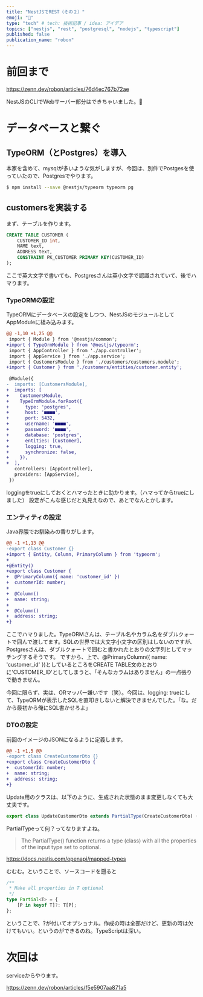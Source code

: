 ```yaml
---
title: "NestJSでREST（その２）"
emoji: "🦁"
type: "tech" # tech: 技術記事 / idea: アイデア
topics: ["nestjs", "rest", "postgresql", "nodejs", "typescript"]
published: false
publication_name: "robon"
---
```


# 前回まで

https://zenn.dev/robon/articles/76d4ec767b72ae

NestJSのCLIでWebサーバー部分はできちゃいました。👏

# データベースと繋ぐ
## TypeORM（とPostgres）を導入
本家を含めて、mysqlが多いような気がしますが、今回は、別件でPostgesを使っていたので、Postgresでやります。

```bash
$ npm install --save @nestjs/typeorm typeorm pg
```

## customersを実装する
まず、テーブルを作ります。

```sql
CREATE TABLE CUSTOMER (
    CUSTOMER_ID int,
    NAME text,
    ADDRESS text,
    CONSTRAINT PK_CUSTOMER PRIMARY KEY(CUSTOMER_ID)
);
```
ここで英大文字で書いても、Postgresさんは英小文字で認識されていて、後でハマります。

### TypeORMの設定
TypeORMにデータベースの設定をしつつ、NestJSのモジュールとしてAppModuleに組み込みます。

```diff ts:src/app.modules.ts
@@ -1,10 +1,25 @@
 import { Module } from '@nestjs/common';
+import { TypeOrmModule } from '@nestjs/typeorm';
 import { AppController } from './app.controller';
 import { AppService } from './app.service';
 import { CustomersModule } from './customers/customers.module';
+import { Customer } from './customers/entities/customer.entity';
 
 @Module({
-  imports: [CustomersModule],
+  imports: [
+    CustomersModule,
+    TypeOrmModule.forRoot({
+      type: 'postgres',
+      host: '■■■■',
+      port: 5432,
+      username: '■■■■',
+      password: '■■■■',
+      database: 'postgres',
+      entities: [Customer],
+      logging: true,
+      synchronize: false,
+    }),
+  ],
   controllers: [AppController],
   providers: [AppService],
 })
```

loggingをtrueにしておくとハマったときに助かります。（ハマってからtrueにしました）
設定がこんな感じだと丸見えなので、あとでなんとかします。

### エンティティの設定
Java界隈でお馴染みの香りがします。

```diff ts:src/customers/entities/customer.entity.ts
@@ -1 +1,13 @@
-export class Customer {}
+import { Entity, Column, PrimaryColumn } from 'typeorm';
+
+@Entity()
+export class Customer {
+  @PrimaryColumn({ name: 'customer_id' })
+  customerId: number;
+
+  @Column()
+  name: string;
+
+  @Column()
+  address: string;
+}
```

ここでハマりました。TypeORMさんは、テーブル名やカラム名をダブルクォートで囲んで渡してます。SQLの世界では大文字小文字の区別はしないのですが、Postgresさんは、ダブルクォートで囲むと書かれたとおりの文字列としてマッチングするそうです。
ですから、上で、@PrimaryColumn({ name: 'customer_id' })としているところをCREATE TABLE文のとおりに'CUSTOMER_ID'としてしまうと、「そんなカラムはありません」の一点張りで動きません。

今回に限らず、実は、ORマッパー嫌いです（笑）。今回は、logging: trueにして、TypeORMが表示したSQLを直叩きしないと解決できませんでした。「な。だから最初から俺にSQL書かせろよ」

### DTOの設定
前回のイメージのJSONになるように定義します。

```diff ts:src/customers/dto/create-customer.dto.ts
@@ -1 +1,5 @@
-export class CreateCustomerDto {}
+export class CreateCustomerDto {
+  customerId: number;
+  name: string;
+  address: string;
+}
```

Update用のクラスは、以下のように、生成された状態のまま変更しなくても大丈夫です。

```src/customers/dto/update-customer.dto.ts
export class UpdateCustomerDto extends PartialType(CreateCustomerDto) {}
```

PartialTypeって何？ってなりますよね。

> The PartialType() function returns a type (class) with all the properties of the input type set to optional. 

https://docs.nestjs.com/openapi/mapped-types

むむむ。ということで、ソースコードを遡ると

```typescript/lib/lib.es5.d.ts
/**
 * Make all properties in T optional
 */
type Partial<T> = {
    [P in keyof T]?: T[P];
};
```

ということで、?が付いてオプショナル。作成の時は全部だけど、更新の時は欠けてもいい。というのができるのね。TypeScriptは深い。

# 次回は

serviceからやります。

https://zenn.dev/robon/articles/f5e5907aa871a5

